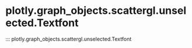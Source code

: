 # plotly.graph_objects.scattergl.unselected.Textfont

::: plotly.graph_objects.scattergl.unselected.Textfont
